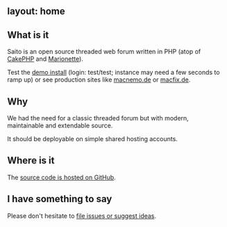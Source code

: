 layout:	home
---

##	What is it

Saito is an open source threaded web forum written in PHP (atop of [CakePHP] and [Marionette]).

Test the [demo install][testforum] (login: test/test; instance may need a few seconds to ramp up) or see production sites like [macnemo.de] or [macfix.de].

## Why

We had the need for a classic threaded forum but with modern, maintainable and extendable source.

It should be deployable on simple shared hosting accounts.

## Where is it

The [source code is hosted on GitHub][Saito Code].

## I have something to say

Please don't hesitate to [file issues or suggest ideas][Saito Issues].

[CakePHP]: http://cakephp.org/
[Marionette]: http://marionettejs.com/
[macnemo.de]: http://macnemo.de/
[macfix.de]: http://www.macfix.de/
[testforum]: http://saito.gopagoda.com/
[Saito Code]: https://github.com/Schlaefer/Saito
[Saito Issues]: https://github.com/Schlaefer/Saito/issues

